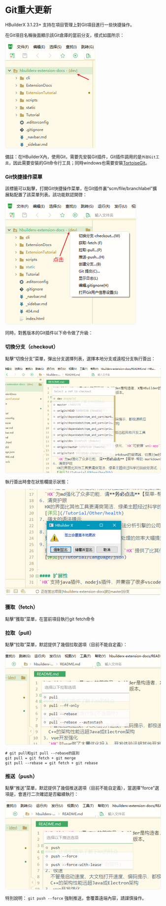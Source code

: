 # Git重大更新

HBuilderX 3.1.23+ 支持在項目管理上對Git項目進行一些快捷操作。

在Git項目名稱後面顯示該Git倉庫的當前分支，樣式如圖所示：

<img src="/static/snapshots/gitextension_branch.png" style="border:1px solid #eee; border-radius: 5px;"/>

備註：在HBuilderX內，使用Git，需要先安裝Git插件，Git插件調用的是`外部Git工具`，因此需要安裝的Git命令行工具；同時windows也需要安裝[TortoiseGit](https://tortoisegit.org/download/)。

### Git快捷操作菜單

該標籤可以點擊，打開Git快捷操作菜單，在Git插件裏“scm/file/branchlabel”擴展點配置了該菜單列表。該功能默認開啓：

<img src="/static/snapshots/gitextension_branch_menu.png" style="border:1px solid #eee; border-radius: 5px;"/>

同時，對舊版本的Git插件以下命令做了升級：

### 切換分支（checkout）

點擊“切換分支”菜單，彈出分支選擇列表，選擇本地分支或遠程分支執行簽出：

<img src="/static/snapshots/gitextension_checkout.png" style="border:1px solid #eee; border-radius: 5px;"/>

執行簽出時會在狀態欄提示狀態：

<img src="/static/snapshots/gitextension_checkout_tips.png" style="border:1px solid #eee; border-radius: 5px;"/>

### 獲取（fetch）

點擊“獲取”菜單，在當前項目執行git fetch命令

### 拉取（pull）

點擊“拉取”菜單，默認提供了幾個拉取選項（目前不能自定義）：

<img src="/static/snapshots/gitextension_pull.png" style="border:1px solid #eee; border-radius: 5px;"/>

```
# git pull和git pull --rebase的區別
git pull = git fetch + git merge
git pull --rebase = git fetch + git rebase
```

### 推送（push）

點擊“推送”菜單，默認提供了幾個推送選項（目前不能自定義），當選擇“force”選項是，會進行二次確認是否繼續執行：

<img src="/static/snapshots/gitextension_push.png" style="border:1px solid #eee; border-radius: 5px;"/>

特別說明： `git push --force` 強制推送，會覆蓋遠端內容，請謹慎操作。